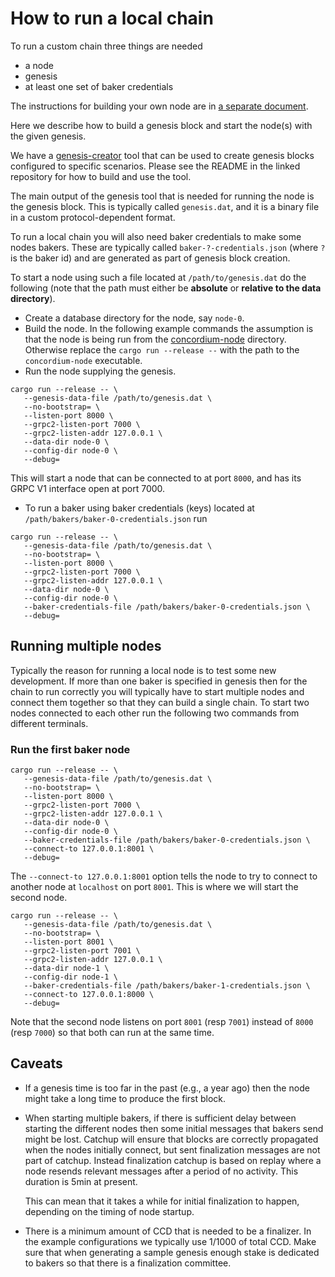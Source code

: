 # How to run a local chain

To run a custom chain three things are needed
- a node
- genesis
- at least one set of baker credentials

The instructions for building your own node are in [a separate
document](https://github.com/Concordium/concordium-node/tree/main/concordium-node#building-the-node).

Here we describe how to build a genesis block and start the node(s) with the
given genesis.

We have a
[genesis-creator](https://github.com/Concordium/concordium-misc-tools/tree/main/genesis-creator)
tool that can be used to create genesis blocks configured to specific scenarios.
Please see the README in the linked repository for how to build and use the tool.

The main output of the genesis tool that is needed for running the node is the
genesis block. This is typically called `genesis.dat`, and it is a binary file
in a custom protocol-dependent format.

To run a local chain you will also need baker credentials to make some nodes
bakers. These are typically called `baker-?-credentials.json` (where `?` is the
baker id) and are generated as part of genesis block creation.

To start a node using such a file located at `/path/to/genesis.dat` do the
following (note that the path must either be **absolute** or **relative to the
data directory**).

- Create a database directory for the node, say `node-0`.
- Build the node. In the following example commands the assumption is that the
  node is being run from the
  [concordium-node](https://github.com/Concordium/concordium-node/tree/main/concordium-node)
  directory. Otherwise replace the `cargo run --release --` with the path to the
  `concordium-node` executable.
- Run the node supplying the genesis.

```console
cargo run --release -- \
   --genesis-data-file /path/to/genesis.dat \
   --no-bootstrap= \
   --listen-port 8000 \
   --grpc2-listen-port 7000 \
   --grpc2-listen-addr 127.0.0.1 \
   --data-dir node-0 \
   --config-dir node-0 \
   --debug=
```

This will start a node that can be connected to at port `8000`, and has its GRPC
V1 interface open at port 7000.

- To run a baker using baker credentials (keys) located at
`/path/bakers/baker-0-credentials.json`  run

```console
cargo run --release -- \
   --genesis-data-file /path/to/genesis.dat \
   --no-bootstrap= \
   --listen-port 8000 \
   --grpc2-listen-port 7000 \
   --grpc2-listen-addr 127.0.0.1 \
   --data-dir node-0 \
   --config-dir node-0 \
   --baker-credentials-file /path/bakers/baker-0-credentials.json \
   --debug=
```

## Running multiple nodes

Typically the reason for running a local node is to test some new development.
If more than one baker is specified in genesis then for the chain to run
correctly you will typically have to start multiple nodes and connect them
together so that they can build a single chain. To start two nodes connected to
each other run the following two commands from different terminals.

### Run the first baker node

```console
cargo run --release -- \
   --genesis-data-file /path/to/genesis.dat \
   --no-bootstrap= \
   --listen-port 8000 \
   --grpc2-listen-port 7000 \
   --grpc2-listen-addr 127.0.0.1 \
   --data-dir node-0 \
   --config-dir node-0 \
   --baker-credentials-file /path/bakers/baker-0-credentials.json \
   --connect-to 127.0.0.1:8001 \
   --debug=
```

The `--connect-to 127.0.0.1:8001` option tells the node to try to connect to
another node at `localhost` on port `8001`. This is where we will start the
second node.

```console
cargo run --release -- \
   --genesis-data-file /path/to/genesis.dat \
   --no-bootstrap= \
   --listen-port 8001 \
   --grpc2-listen-port 7001 \
   --grpc2-listen-addr 127.0.0.1 \
   --data-dir node-1 \
   --config-dir node-1 \
   --baker-credentials-file /path/bakers/baker-1-credentials.json \
   --connect-to 127.0.0.1:8000 \
   --debug=
```

Note that the second node listens on port `8001` (resp `7001`) instead of `8000`
(resp `7000`) so that both can run at the same time.

## Caveats

- If a genesis time is too far in the past (e.g., a year ago) then the node might
take a long time to produce the first block.

- When starting multiple bakers, if there is sufficient delay between starting
  the different nodes then some initial messages that bakers send might be lost.
  Catchup will ensure that blocks are correctly propagated when the nodes
  initially connect, but sent finalization messages are not part of catchup.
  Instead finalization catchup is based on replay where a node resends relevant
  messages after a period of no activity. This duration is 5min at present.
  
  This can mean that it takes a while for initial finalization to happen,
  depending on the timing of node startup.
  
- There is a minimum amount of CCD that is needed to be a finalizer. In the
  example configurations we typically use 1/1000 of total CCD. Make sure that
  when generating a sample genesis enough stake is dedicated to bakers so that
  there is a finalization committee.
